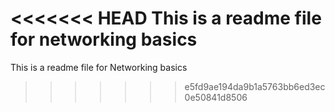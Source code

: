 <<<<<<< HEAD
This is a readme file for networking basics
=======
This is a readme file for Networking basics
>>>>>>> e5fd9ae194da9b1a5763bb6ed3ec0e50841d8506
